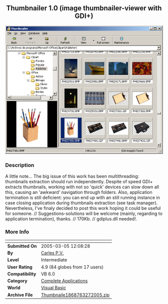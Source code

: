 ﻿<div align="center">

## Thumbnailer 1\.0 \(image thumbnailer\-viewer with GDI\+\)

<img src="PIC20053271339195946.gif">
</div>

### Description

A little note... The big issue of this work has been multithreading: thumbnails extraction should run independently. Despite of speed GDI+ extracts thumbnails, working with not so 'quick' devices can slow down all this, causing an 'awkward' navigation through folders. Also, application termination is still deficient: you can end up with an still running instance in case closing application during thumbnails extraction (see task manager). Nevertheless, I've finaly decided to post this work hoping it could be useful for someone. // Suggestions-solutions will be welcome (mainly, regarding to application termination), thanks. // 170Kb. // gdiplus.dll needed!.
 
### More Info
 


<span>             |<span>
---                |---
**Submitted On**   |2005-03-05 12:08:28
**By**             |[Carles P\.V\.](https://github.com/Planet-Source-Code/PSCIndex/blob/master/ByAuthor/carles-p-v.md)
**Level**          |Intermediate
**User Rating**    |4.9 (84 globes from 17 users)
**Compatibility**  |VB 6\.0
**Category**       |[Complete Applications](https://github.com/Planet-Source-Code/PSCIndex/blob/master/ByCategory/complete-applications__1-27.md)
**World**          |[Visual Basic](https://github.com/Planet-Source-Code/PSCIndex/blob/master/ByWorld/visual-basic.md)
**Archive File**   |[Thumbnaile1868763272005\.zip](https://github.com/Planet-Source-Code/carles-p-v-thumbnailer-1-0-image-thumbnailer-viewer-with-gdi__1-59677/archive/master.zip)








